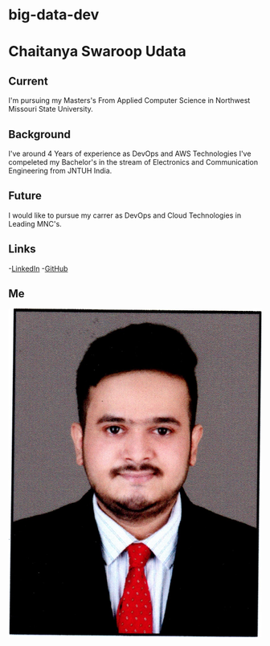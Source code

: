 # big-data-dev
# Chaitanya Swaroop Udata
## Current
I'm pursuing my Masters's From Applied Computer Science in Northwest Missouri State University.
## Background
I've around 4 Years of experience as DevOps and AWS Technologies I've compeleted my Bachelor's in the stream of Electronics and Communication Engineering from JNTUH India.
## Future
I would like to pursue my carrer as DevOps and Cloud Technologies in Leading MNC's.
## Links
-[LinkedIn](https://www.linkedin.com/in/chaitanya-swaroop-udata%E2%84%A2-5aba8b1b3/)
-[GitHub](https://github.com/chaitanyaswaroopdev)
## Me
![Chaitanya_Swaroop_Udata](https://github.com/chaitanyaswaroopdev/big-data-dev/blob/main/Chaitanya_Swaroop_Udata.jpg)
